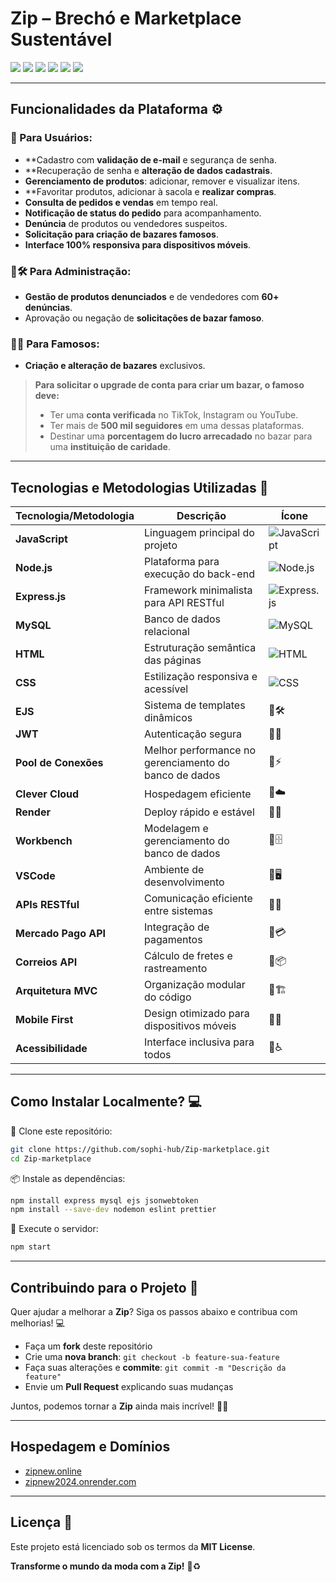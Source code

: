 # **Zip** – Brechó e Marketplace Sustentável 

<div align="start">
  <img src="https://img.shields.io/badge/Node.js-Fast%20Backend-000000?style=for-the-badge&logo=node.js&logoColor=white">
  <img src="https://img.shields.io/badge/Express.js-Minimalist%20Framework-000000?style=for-the-badge&logo=express&logoColor=white">
  <img src="https://img.shields.io/badge/JavaScript-Dynamic%20Logic-000000?style=for-the-badge&logo=javascript&logoColor=white">
  <img src="https://img.shields.io/badge/MySQL-Relational%20Database-000000?style=for-the-badge&logo=mysql&logoColor=white">
  <img src="https://img.shields.io/badge/HTML-Semantic%20Structure-000000?style=for-the-badge&logo=html5&logoColor=white">
  <img src="https://img.shields.io/badge/CSS-Stylized%20Design-000000?style=for-the-badge&logo=css3&logoColor=white">
</div>

---

## **Funcionalidades da Plataforma** ⚙️

### **👥 Para Usuários:**
-  **Cadastro com **validação de e-mail** e segurança de senha.
-  **Recuperação de senha e **alteração de dados cadastrais**.
-  **Gerenciamento de produtos**: adicionar, remover e visualizar itens.
-  **Favoritar produtos, adicionar à sacola e **realizar compras**.
-  **Consulta de pedidos e vendas** em tempo real.
-  **Notificação de status do pedido** para acompanhamento.
-  **Denúncia** de produtos ou vendedores suspeitos.
-  **Solicitação para criação de bazares famosos**.
-  **Interface 100% responsiva para dispositivos móveis**.

### **🖤🛠️ Para Administração:**
- **Gestão de produtos denunciados** e de vendedores com **60+ denúncias**.
- Aprovação ou negação de **solicitações de bazar famoso**.

### **🖤🌟 Para Famosos:**
- **Criação e alteração de bazares** exclusivos.

> **Para solicitar o upgrade de conta para criar um bazar, o famoso deve:**
> - Ter uma **conta verificada** no TikTok, Instagram ou YouTube.
> - Ter mais de **500 mil seguidores** em uma dessas plataformas.
> - Destinar uma **porcentagem do lucro arrecadado** no bazar para uma **instituição de caridade**.

---

## **Tecnologias e Metodologias Utilizadas** 🖤

| **Tecnologia/Metodologia** | **Descrição** | **Ícone** |
|----------------------|-----------------|----------------|
| **JavaScript** | Linguagem principal do projeto | ![JavaScript](https://img.shields.io/badge/JavaScript-000000?style=for-the-badge&logo=javascript&logoColor=white) |
| **Node.js** | Plataforma para execução do back-end | ![Node.js](https://img.shields.io/badge/Node.js-000000?style=for-the-badge&logo=node.js&logoColor=white) |
| **Express.js** | Framework minimalista para API RESTful | ![Express.js](https://img.shields.io/badge/Express.js-000000?style=for-the-badge&logo=express&logoColor=white) |
| **MySQL** | Banco de dados relacional | ![MySQL](https://img.shields.io/badge/MySQL-000000?style=for-the-badge&logo=mysql&logoColor=white) |
| **HTML** | Estruturação semântica das páginas | ![HTML](https://img.shields.io/badge/HTML-000000?style=for-the-badge&logo=html5&logoColor=white) |
| **CSS** | Estilização responsiva e acessível | ![CSS](https://img.shields.io/badge/CSS-000000?style=for-the-badge&logo=css3&logoColor=white) |
| **EJS** | Sistema de templates dinâmicos | 🖤🛠️ |
| **JWT** | Autenticação segura | 🖤🔐 |
| **Pool de Conexões** | Melhor performance no gerenciamento do banco de dados | 🖤⚡ |
| **Clever Cloud** | Hospedagem eficiente | 🖤☁️ |
| **Render** | Deploy rápido e estável | 🖤🚀 |
| **Workbench** | Modelagem e gerenciamento do banco de dados | 🖤🗄️ |
| **VSCode** | Ambiente de desenvolvimento | 🖤🖥️ |
| **APIs RESTful** | Comunicação eficiente entre sistemas | 🖤🔄 |
| **Mercado Pago API** | Integração de pagamentos | 🖤💳 |
| **Correios API** | Cálculo de fretes e rastreamento | 🖤📦 |
| **Arquitetura MVC** | Organização modular do código | 🖤🏗️ |
| **Mobile First** | Design otimizado para dispositivos móveis | 🖤📱 |
| **Acessibilidade** | Interface inclusiva para todos | 🖤♿ |

---

## **Como Instalar Localmente?** 💻

🔽 Clone este repositório:
```bash
git clone https://github.com/sophi-hub/Zip-marketplace.git
cd Zip-marketplace
```

📦 Instale as dependências:
```bash
npm install express mysql ejs jsonwebtoken
npm install --save-dev nodemon eslint prettier 
```

🔽 Execute o servidor:
```bash
npm start
```

---

## **Contribuindo para o Projeto** 🤝

Quer ajudar a melhorar a **Zip**? Siga os passos abaixo e contribua com melhorias! 💻

- Faça um **fork** deste repositório  
- Crie uma **nova branch**: `git checkout -b feature-sua-feature`  
- Faça suas alterações e **commite**: `git commit -m "Descrição da feature"`  
- Envie um **Pull Request** explicando suas mudanças  

Juntos, podemos tornar a **Zip** ainda mais incrível! 🖤✨

---

## **Hospedagem e Domínios**

- [zipnew.online](https://zipnew.online)
- [zipnew2024.onrender.com](https://zip-ikem.onrender.com)

---

## **Licença 📜**

Este projeto está licenciado sob os termos da **MIT License**.

 **Transforme o mundo da moda com a Zip!** 🖤♻️
